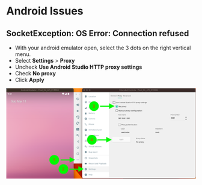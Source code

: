 # Android Issues

## SocketException: OS Error: Connection refused

- With your android emulator open, select the 3 dots on the right vertical menu. 
- Select **Settings** > **Proxy**
- Uncheck **Use Android Studio HTTP proxy settings**
- Check **No proxy**
- Click **Apply**
<div style='float: center'>
    <img src="../assets/images/android_issues/connection_refused.png">
</div>
